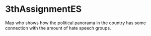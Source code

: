 # 3thAssignmentES
Map who shows how the political panorama in the country has some connection with the amount of hate speech groups.
